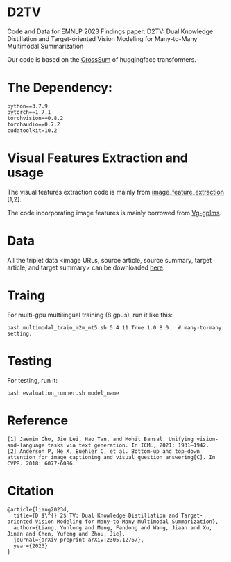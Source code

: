 # D2TV
Code and Data for EMNLP 2023 Findings paper: D2TV: Dual Knowledge Distillation and Target-oriented Vision Modeling for Many-to-Many Multimodal Summarization

Our code is based on the [CrossSum](https://github.com/csebuetnlp/CrossSum) of huggingface transformers.

# The Dependency:
```
python==3.7.9
pytorch==1.7.1 
torchvision==0.8.2 
torchaudio==0.7.2 
cudatoolkit=10.2
```

# Visual Features Extraction and usage
The visual features extraction code is mainly from [image_feature_extraction](https://github.com/j-min/VL-T5/tree/main/feature_extraction) [1,2]. 

The code incorporating image features is mainly borrowed from [Vg-gplms](https://github.com/hltchkust/vg-gplms).

# Data

All the triplet data <image URLs, source article, source summary, target article, and target summary> can be downloaded [here](https://drive.google.com/file/d/1fiBICIJtP66WYFUrTIyZLGphbfgyqCLs/view?usp=sharing). 

# Traing
For multi-gpu multilingual training (8 gpus), run it like this: 
```
bash multimodal_train_m2m_mt5.sh 5 4 11 True 1.0 8.0   # many-to-many setting.
```


# Testing
For testing, run it: 
```
bash evaluation_runner.sh model_name
```

# Reference
```
[1] Jaemin Cho, Jie Lei, Hao Tan, and Mohit Bansal. Unifying vision-and-language tasks via text generation. In ICML, 2021: 1931–1942.
[2] Anderson P, He X, Buehler C, et al. Bottom-up and top-down attention for image captioning and visual question answering[C]. In CVPR. 2018: 6077-6086.
```

# Citation
```
@article{liang2023d,
  title={D $\^{} 2$ TV: Dual Knowledge Distillation and Target-oriented Vision Modeling for Many-to-Many Multimodal Summarization},
  author={Liang, Yunlong and Meng, Fandong and Wang, Jiaan and Xu, Jinan and Chen, Yufeng and Zhou, Jie},
  journal={arXiv preprint arXiv:2305.12767},
  year={2023}
}
```
